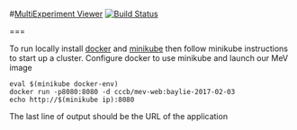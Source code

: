 #[MultiExperiment Viewer](http://mev.tm4.org) [![Build Status](https://travis-ci.org/dfci-cccb/mev.svg?branch=master)](https://travis-ci.org/dfci-cccb/mev)

===

To run locally install [docker](https://docs.docker.com/) and [minikube](https://kubernetes.io/docs/getting-started-guides/minikube/#installation) then follow minikube instructions to start up a cluster. Configure docker to use minikube and launch our MeV image
```
eval $(minikube docker-env)
docker run -p8080:8080 -d cccb/mev-web:baylie-2017-02-03
echo http://$(minikube ip):8080
```
The last line of output should be the URL of the application

